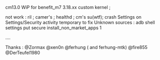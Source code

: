 cm13.0 WiP for benefit_m7 3.18.xx custom kernel ;

not work :
ril ;
camer's ;
healthd ;
cm's su(wtf);
crash Settings on Settings/Security activity
temporary to fix Unknown sources :
adb shell settings put secure install_non_market_apps 1

....

Thanks :
@Zormax
@xen0n
@ferhung ( and ferhung-mtk)
@fire855
@DerTeufel1980 

